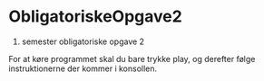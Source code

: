 # ObligatoriskeOpgave2
1. semester obligatoriske opgave 2

For at køre programmet skal du bare trykke play, og derefter følge instruktionerne der kommer i konsollen.
